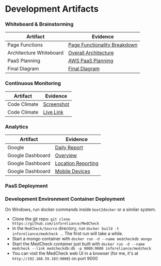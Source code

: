 # Development Artifacts

### Whiteboard & Brainstorming
Artifact | Evidence 
--- | --- 
Page Functions | [Page Functionality Breakdown](https://github.com/inforeliance/MedCheck/blob/master/Artifacts/Development/PageFunctionWhiteboard.JPG)
Architecture Whiteboard | [Overall Architecture](https://github.com/inforeliance/MedCheck/blob/master/Artifacts/Development/ArchitectureWhiteboard.jpg)
PaaS Planning | [AWS PaaS Planning](https://github.com/inforeliance/MedCheck/blob/master/Artifacts/Development/PaaSplanWhiteboard.jpg)
Final Diagram | [Final Diagram](https://github.com/inforeliance/MedCheck/blob/master/Artifacts/Development/ArchitecturalDiagram.png)

### Continuous Monitoring
Artifact | Evidence 
--- | --- 
Code Climate | [Screenshot](https://github.com/inforeliance/MedCheck/blob/master/Artifacts/Development/CodeClimateMonitoring.png)
Code Climate | [Live Link](https://codeclimate.com/github/inforeliance/MedCheck)

### Analytics
Artifact | Evidence 
--- | --- 
Google | [Daily Report](https://github.com/inforeliance/MedCheck/blob/master/Artifacts/Development/GoogleAnalytics.pdf)
Google Dashboard | [Overview](https://github.com/inforeliance/MedCheck/blob/master/Artifacts/Development/GoogleAnalyticsOverview.png)
Google Dashboard | [Location Reporting](https://github.com/inforeliance/MedCheck/blob/master/Artifacts/Development/GoogleAnalyticsLocation.png)
Google Dashboard | [Mobile Devices](https://github.com/inforeliance/MedCheck/blob/master/Artifacts/Development/GoogleAnalyticsMobile.png)


### PaaS Deployment

### Development Environment Container Deployment 

On Windows, run docker commands inside `boot2docker` or a similar system.

- Clone the git repo: `git clone https://github.com/inforeliance/MedCheck`
- In the `MedCheck/Source` directory, run `docker build -t inforeliance/medcheck .`. The first run will take a while.
- Start a mongo container with `docker run -d --name medcheckdb mongo`
- Start the MedCheck container just built with `docker run -d --name medcheck --link medcheckdb:db -p 9000:9000 inforeliance/medcheck`
- You can visit the MedCheck web UI in a browser (for me, it's at `http://192.168.59.103:9000`) on port 9000


